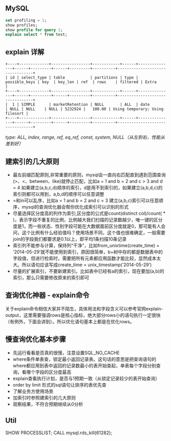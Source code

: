 ## MySQL

``` sql
set profiling = 1;
show profiles;
show profile for query 1;
explain select * from test;
```

## explain 详解
```
+----+-------------+-----------------+------------+------+---------------+------+---------+------+---------+----------+---------------------------------+
| id | select_type | table           | partitions | type | possible_keys | key  | key_len | ref  | rows    | filtered | Extra                           |
+----+-------------+-----------------+------------+------+---------------+------+---------+------+---------+----------+---------------------------------+
|  1 | SIMPLE      | marketRetention | NULL       | ALL  | date          | NULL | NULL    | NULL | 5232924 |   100.00 | Using temporary; Using filesort |
+----+-------------+-----------------+------------+------+---------------+------+---------+------+---------+----------+---------------------------------+
```

*type: ALL, index,  range, ref, eq_ref, const, system, NULL（从左到右，性能从差到好）*

## 建索引的几大原则

- 最左前缀匹配原则,非常重要的原则，mysql会一直向右匹配直到遇到范围查询(>、<、between、like)就停止匹配，比如a = 1 and b = 2 and c > 3 and d = 4 如果建立(a,b,c,d)顺序的索引，d是用不到索引的，如果建立(a,b,d,c)的索引则都可以用到，a,b,d的顺序可以任意调整
- =和in可以乱序，比如a = 1 and b = 2 and c = 3 建立(a,b,c)索引可以任意顺序，mysql的查询优化器会帮你优化成索引可以识别的形式
- 尽量选择区分度高的列作为索引,区分度的公式是count(distinct col)/count( * )，表示字段不重复的比例，比例越大我们扫描的记录数越少，唯一键的区分度是1，而一些状态、性别字段可能在大数据面前区分度就是0，那可能有人会问，这个比例有什么经验值吗？使用场景不同，这个值也很难确定，一般需要join的字段我们都要求是0.1以上，即平均1条扫描10条记录
- 索引列不能参与计算，保持列“干净”，比如from_unixtime(create_time) = ’2014-05-29’就不能使用到索引，原因很简单，b+树中存的都是数据表中的字段值，但进行检索时，需要把所有元素都应用函数才能比较，显然成本太大。所以语句应该写成create_time = unix_timestamp(’2014-05-29’)
- 尽量的扩展索引，不要新建索引。比如表中已经有a的索引，现在要加(a,b)的索引，那么只需要修改原来的索引即可


## 查询优化神器 - explain命令

关于explain命令相信大家并不陌生，具体用法和字段含义可以参考官网explain-output，这里需要强调rows是核心指标，绝大部分rows小的语句执行一定很快（有例外，下面会讲到）。所以优化语句基本上都是在优化rows。

## 慢查询优化基本步骤

- 先运行看看是否真的很慢，注意设置SQL_NO_CACHE
- where条件单表查，锁定最小返回记录表。这句话的意思是把查询语句的where都应用到表中返回的记录数最小的表开始查起，单表每个字段分别查询，看哪个字段的区分度最高
- explain查看执行计划，是否与1预期一致（从锁定记录较少的表开始查询）
- order by limit 形式的sql语句让排序的表优先查
- 了解业务方使用场景
- 加索引时参照建索引的几大原则
- 观察结果，不符合预期继续从0分析

## Util

SHOW PROCESSLIST;
CALL mysql.rds_kill(61282);

